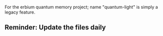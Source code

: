 For the erbium quantum memory project; name "quantum-light" is simply a legacy feature.

## Reminder: Update the files daily

